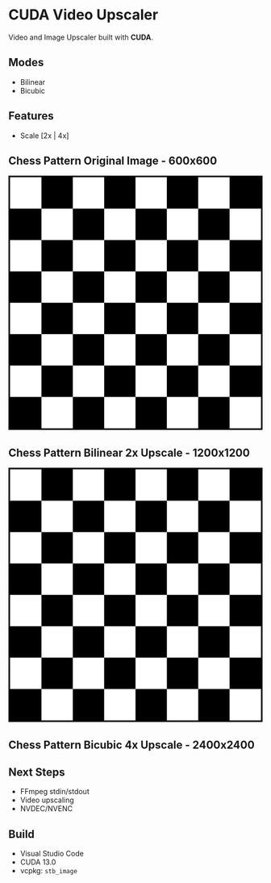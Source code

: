 # CUDA Video Upscaler
Video and Image Upscaler built with **CUDA**.

## Modes
- Bilinear
- Bicubic

## Features
- Scale [2x | 4x]

## Chess Pattern Original Image - 600x600

![screenshot](demo/chess.png)

## Chess Pattern Bilinear 2x Upscale - 1200x1200

![screenshot](demo/bilinear_2x_chess.png)

## Chess Pattern Bicubic 4x Upscale - 2400x2400

## Next Steps
- FFmpeg stdin/stdout
- Video upscaling
- NVDEC/NVENC

## Build
- Visual Studio Code
- CUDA 13.0
- vcpkg: `stb_image`

